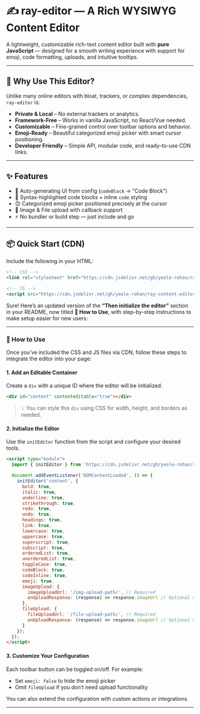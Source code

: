 # ✍️ ray-editor — A Rich WYSIWYG Content Editor

A lightweight, customizable rich-text content editor built with **pure JavaScript** — designed for a smooth writing experience with support for emoji, code formatting, uploads, and intuitive tooltips.

---

## 🚀 Why Use This Editor?

Unlike many online editors with bloat, trackers, or complex dependencies, `ray-editor` is:

- **Private & Local** – No external trackers or analytics.
- **Framework-Free** – Works in vanilla JavaScript, no React/Vue needed.
- **Customizable** – Fine-grained control over toolbar options and behavior.
- **Emoji-Ready** – Beautiful categorized emoji picker with smart cursor positioning.
- **Developer Friendly** – Simple API, modular code, and ready-to-use CDN links.

---

## ✨ Features

- 🧠 Auto-generating UI from config (`codeBlock` → "Code Block")
- 🎨 Syntax-highlighted code blocks + inline `code` styling
- 😊 Categorized emoji picker positioned precisely at the cursor
- 📁 Image & File upload with callback support
- ⚡ No bundler or build step — just include and go

---

## 📦 Quick Start (CDN)

Include the following in your HTML:

```html
<!-- CSS -->
<link rel="stylesheet" href="https://cdn.jsdelivr.net/gh/yeole-rohan/ray-content-editor@latest/ray-editor.css">

<!-- JS -->
<script src="https://cdn.jsdelivr.net/gh/yeole-rohan/ray-content-editor@latest/ray-editor.js"></script>
```

Sure! Here’s an updated version of the **“Then initialize the editor”** section in your README, now titled **🔧 How to Use**, with step-by-step instructions to make setup easier for new users:

---

### 🔧 How to Use

Once you’ve included the CSS and JS files via CDN, follow these steps to integrate the editor into your page:

#### 1. Add an Editable Container

Create a `div` with a unique ID where the editor will be initialized.

```html
<div id="content" contenteditable="true"></div>
```

> 💡 You can style this `div` using CSS for width, height, and borders as needed.

#### 2. Initialize the Editor

Use the `initEditor` function from the script and configure your desired tools.

```html
<script type="module">
  import { initEditor } from 'https://cdn.jsdelivr.net/gh/yeole-rohan/ray-content-editor@latest/ray-editor.js';

  document.addEventListener('DOMContentLoaded', () => {
    initEditor('content', {
      bold: true,
      italic: true,
      underline: true,
      strikethrough: true,
      redo: true,
      undo: true,
      headings: true,
      link: true,
      lowercase: true,
      uppercase: true,
      superscript: true,
      subscript: true,
      orderedList: true,
      unorderedList: true,
      toggleCase: true,
      codeBlock: true,
      codeInline: true,
      emoji: true,
      imageUpload: {
        imageUploadUrl: '/img-upload-path/', // Required
        onUploadResponse: (response) => response.imageUrl // Optional mapper
      },
      fileUpload: {
        fileUploadUrl: '/file-upload-path/', // Required
        onUploadResponse: (response) => response.imageUrl // Optional mapper
      }
    });
  });
</script>
```

#### 3. Customize Your Configuration

Each toolbar button can be toggled on/off. For example:

* Set `emoji: false` to hide the emoji picker
* Omit `fileUpload` if you don’t need upload functionality

You can also extend the configuration with custom actions or integrations.

---